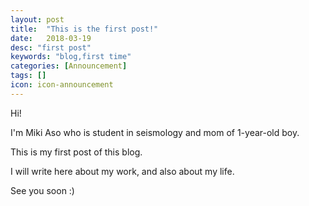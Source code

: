 ```yaml
---
layout: post
title:  "This is the first post!"
date:   2018-03-19
desc: "first post"
keywords: "blog,first time"
categories: [Announcement]
tags: []
icon: icon-announcement
---
```


Hi! 

I'm Miki Aso who is student in seismology and mom of 1-year-old boy.

This is my first post of this blog.

I will write here about my work, and also about my life.

See you soon :)

